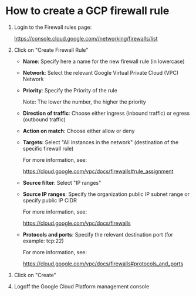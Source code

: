 # How to create a GCP firewall rule

1. Login to the Firewall rules page:

   https://console.cloud.google.com//networking/firewalls/list

2. Click on "Create Firewall Rule"

   + **Name**: Specify here a name for the new firewall rule (in lowercase)

   + **Network**: Select the relevant Google Virtual Private Cloud (VPC) Network

   + **Priority**: Specify the Priority of the rule

     Note: The lower the number, the higher the priority

   + **Direction of traffic**: Choose either ingress (inbound traffic) or egress (outbound traffic)

   + **Action on match**: Choose either allow or deny

   + **Targets**: Select "All instances in the network" (destination of the specific firewall rule)

     For more information, see: 

     https://cloud.google.com/vpc/docs/firewalls#rule_assignment

   + **Source filter**: Select "IP ranges"

   + **Source IP ranges**: Specify the organization public IP subnet range or specify public IP CIDR

     For more information, see:

     https://cloud.google.com/vpc/docs/firewalls

   + **Protocols and ports**: Specify the relevant destination port (for example: tcp:22)

     For more information, see:

     https://cloud.google.com/vpc/docs/firewalls#protocols_and_ports

3. Click on "Create"

4. Logoff the Google Cloud Platform management console